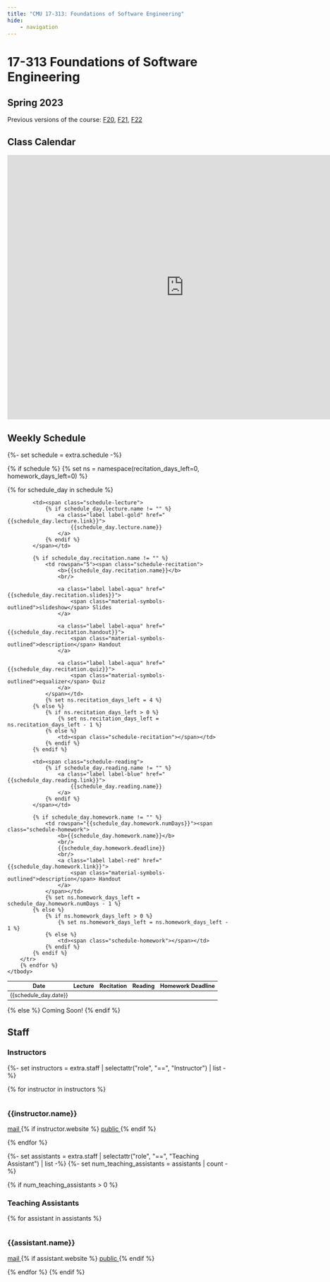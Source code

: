 ```yaml
---
title: "CMU 17-313: Foundations of Software Engineering"
hide:
    - navigation
---
```


# 17-313 Foundations of Software Engineering
## Spring 2023
Previous versions of the course: [F20](/_old/2020), [F21](/_old/2021), [F22](/_old/F22)

## Class Calendar

<iframe src="https://calendar.google.com/calendar/embed?src=c_mfu3uiuq0fktl6tmvanaoejeeg%40group.calendar.google.com&ctz=America%2FNew_York&mode=WEEK" style="border: 0" width="800" height="600" frameborder="0" scrolling="no"></iframe>

## Weekly Schedule

<div id="schedule" markdown>

<!-- Loading in schedule from schedule.yaml -->
{%- set schedule = extra.schedule -%}

{% if schedule %}
{% set ns = namespace(recitation_days_left=0, homework_days_left=0) %}
<table style="border-collapse: collapse; font-size:90%;">
    <thead>
        <th><b>Date</b></th>
        <th><b>Lecture</b></th>
        <th><b>Recitation</b></th>
        <th><b>Reading</b></th>
        <th><b>Homework Deadline</b></th>
    </thead>
    <tbody>
        {% for schedule_day in schedule %}
        <tr>
            <td style="position: relative;"><span class="schedule-day">{{schedule_day.date}}</span></td>

            <td><span class="schedule-lecture">
                {% if schedule_day.lecture.name != "" %}
                    <a class="label label-gold" href="{{schedule_day.lecture.link}}">
                        {{schedule_day.lecture.name}}
                    </a>
                {% endif %}
            </span></td>

            {% if schedule_day.recitation.name != "" %} 
                <td rowspan="5"><span class="schedule-recitation">
                    <b>{{schedule_day.recitation.name}}</b>
                    <br/>

                    <a class="label label-aqua" href="{{schedule_day.recitation.slides}}">
                        <span class="material-symbols-outlined">slideshow</span> Slides
                    </a>

                    <a class="label label-aqua" href="{{schedule_day.recitation.handout}}">
                        <span class="material-symbols-outlined">description</span> Handout
                    </a>

                    <a class="label label-aqua" href="{{schedule_day.recitation.quiz}}">
                        <span class="material-symbols-outlined">equalizer</span> Quiz
                    </a>
                </span></td>
                {% set ns.recitation_days_left = 4 %}
            {% else %}
                {% if ns.recitation_days_left > 0 %}
                    {% set ns.recitation_days_left = ns.recitation_days_left - 1 %}
                {% else %}
                    <td><span class="schedule-recitation"></span></td>
                {% endif %}
            {% endif %}

            <td><span class="schedule-reading">
                {% if schedule_day.reading.name != "" %}
                    <a class="label label-blue" href="{{schedule_day.reading.link}}">
                        {{schedule_day.reading.name}}
                    </a>
                {% endif %}
            </span></td>

            {% if schedule_day.homework.name != "" %} 
                <td rowspan="{{schedule_day.homework.numDays}}"><span class="schedule-homework">
                    <b>{{schedule_day.homework.name}}</b>
                    <br/>
                    {{schedule_day.homework.deadline}}
                    <br/>
                    <a class="label label-red" href="{{schedule_day.homework.link}}">
                        <span class="material-symbols-outlined">description</span> Handout
                    </a>
                </span></td> 
                {% set ns.homework_days_left = schedule_day.homework.numDays - 1 %}
            {% else %}
                {% if ns.homework_days_left > 0 %}
                    {% set ns.homework_days_left = ns.homework_days_left - 1 %}
                {% else %}
                    <td><span class="schedule-homework"></span></td>
                {% endif %}
            {% endif %}
        </tr>
        {% endfor %}
    </tbody>
</table>

{% else %}
Coming Soon!
{% endif %}

</div>

## Staff
### Instructors
{%- set instructors = extra.staff | selectattr("role", "==", "Instructor") | list -%}

{% for instructor in instructors %}
<div class="staffer card"> 
    <div class="container">
        <img class="staffer-image" src="/assets/images/{{instructor.photo}}" alt="">
        <div>
            <h3 class="staffer-name"> 
                {{instructor.name}}
            </h3>
            <p>
                <a href="mailto:{{instructor.email}}">
                    <span class="material-symbols-outlined">
                        mail
                    </span>
                </a>
                {% if instructor.website %}
                <a href="{{instructor.website}}">
                    <span class="material-symbols-outlined">
                        public
                    </span>
                </a>
                {% endif %}
            </p>
        </div>
    </div>
</div>
{% endfor %}

{%- set assistants = extra.staff | selectattr("role", "==", "Teaching Assistant") | list -%}
{%- set num_teaching_assistants = assistants | count -%}

{% if num_teaching_assistants > 0 %}
### Teaching Assistants
{% for assistant in assistants %}
<div class="staffer card"> 
    <div class="container">
        <img class="staffer-image" src="/assets/images/{{assistant.photo}}" alt="">
        <div>
            <h3 class="staffer-name"> 
                {{assistant.name}}
            </h3>
            <p>
                <a href="mailto:{{assistant.email}}">
                    <span class="material-symbols-outlined">
                        mail
                    </span>
                </a>
                {% if assistant.website %}
                <a href="{{assistant.website}}">
                    <span class="material-symbols-outlined">
                        public
                    </span>
                </a>
                {% endif %}
            </p>
        </div>
    </div>
</div>
{% endfor %}
{% endif %}
